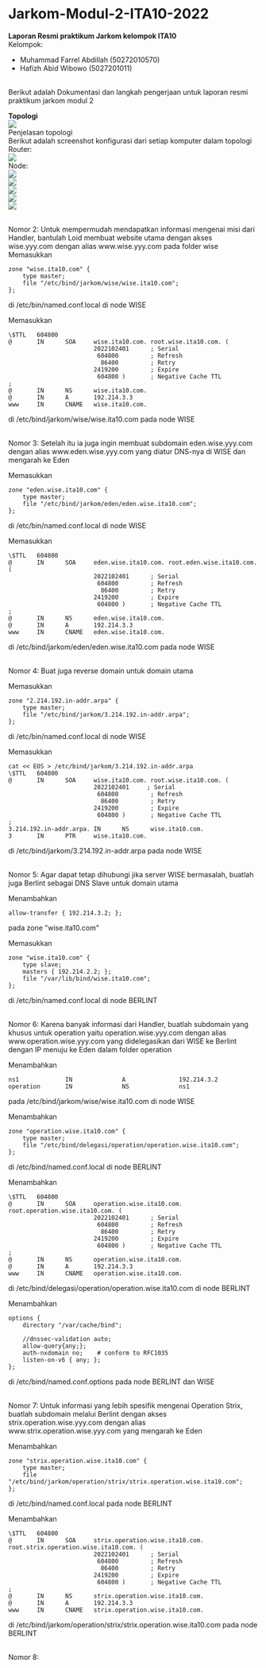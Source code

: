 # Jarkom-Modul-2-ITA10-2022
**Laporan Resmi praktikum Jarkom kelompok ITA10**
<br>
Kelompok:
- Muhammad Farrel Abdillah (50272010570)
- Hafizh Abid Wibowo (5027201011)
<br>
Berikut adalah Dokumentasi dan langkah pengerjaan untuk laporan resmi praktikum jarkom modul 2
<br>

**Topologi**
<br>
<img src="Screenshot/1.PNG">
<br>
 Penjelasan topologi
 <br>
 Berikut adalah screenshot konfigurasi dari setiap komputer dalam topologi
 <br>
 Router:
 <br>
 <img src="Screenshot/2.PNG">
 <br>
 Node:
 <br>
 <img src="Screenshot/3.PNG">
 <br>
 <img src="Screenshot/4.PNG">
 <br>
 <img src="Screenshot/5.PNG">
 <br>
 <img src="Screenshot/6.PNG">
 <br>
 <img src="Screenshot/7.PNG">

<br>
Nomor 2:
Untuk mempermudah mendapatkan informasi mengenai misi dari Handler, bantulah Loid membuat website utama dengan akses wise.yyy.com dengan alias www.wise.yyy.com pada folder wise 
<br>
Memasukkan

```
zone "wise.ita10.com" {
    type master;
    file "/etc/bind/jarkom/wise/wise.ita10.com";
};
```
di /etc/bin/named.conf.local di node WISE
 
Memasukkan 
```
\$TTL   604800
@       IN      SOA     wise.ita10.com. root.wise.ita10.com. (
                        2022102401      ; Serial
                         604800         ; Refresh
                          86400         ; Retry
                        2419200         ; Expire
                         604800 )       ; Negative Cache TTL
;
@       IN      NS      wise.ita10.com.
@       IN      A       192.214.3.3
www     IN      CNAME   wise.ita10.com.
```
di /etc/bind/jarkom/wise/wise.ita10.com pada node WISE

<br>
Nomor 3:
Setelah itu ia juga ingin membuat subdomain eden.wise.yyy.com dengan alias www.eden.wise.yyy.com yang diatur DNS-nya di WISE dan mengarah ke Eden 
<br>

Memasukkan 
```
zone "eden.wise.ita10.com" {
    type master;
    file "/etc/bind/jarkom/eden/eden.wise.ita10.com";
};
```
di /etc/bin/named.conf.local di node WISE

Memasukkan 
```
\$TTL   604800
@       IN      SOA     eden.wise.ita10.com. root.eden.wise.ita10.com. (
                        2022102401      ; Serial
                         604800         ; Refresh
                          86400         ; Retry
                        2419200         ; Expire
                         604800 )       ; Negative Cache TTL
;
@       IN      NS      eden.wise.ita10.com.
@       IN      A       192.214.3.3
www     IN      CNAME   eden.wise.ita10.com.
```
di /etc/bind/jarkom/eden/eden.wise.ita10.com pada node WISE

<br>
Nomor 4:
Buat juga reverse domain untuk domain utama
<br>

Memasukkan 
```
zone "2.214.192.in-addr.arpa" {
    type master;
    file "/etc/bind/jarkom/3.214.192.in-addr.arpa";
};
```
di /etc/bin/named.conf.local di node WISE

Memasukkan 
```
cat << EOS > /etc/bind/jarkom/3.214.192.in-addr.arpa
\$TTL   604800
@       IN      SOA     wise.ita10.com. root.wise.ita10.com. (
                        2022102401     ; Serial
                         604800         ; Refresh
                          86400         ; Retry
                        2419200         ; Expire
                         604800 )       ; Negative Cache TTL
;
3.214.192.in-addr.arpa. IN      NS      wise.ita10.com.
3       IN      PTR     wise.ita10.com.
```
di /etc/bind/jarkom/3.214.192.in-addr.arpa pada node WISE

<br>
Nomor 5:
Agar dapat tetap dihubungi jika server WISE bermasalah, buatlah juga Berlint sebagai DNS Slave untuk domain utama
<br>

Menambahkan 
```
allow-transfer { 192.214.3.2; };
```
pada zone "wise.ita10.com"


Memasukkan 
```
zone "wise.ita10.com" {
    type slave;
    masters { 192.214.2.2; };
    file "/var/lib/bind/wise.ita10.com"; 
};
```
di /etc/bin/named.conf.local di node BERLINT

<br>
Nomor 6:
Karena banyak informasi dari Handler, buatlah subdomain yang khusus untuk operation yaitu operation.wise.yyy.com dengan alias www.operation.wise.yyy.com yang didelegasikan dari WISE ke Berlint dengan IP menuju ke Eden dalam folder operation 
<br>

Menambahkan 
```
ns1             IN              A               192.214.3.2
operation       IN              NS              ns1
```
pada /etc/bind/jarkom/wise/wise.ita10.com di node WISE

Menambahkan 
```
zone "operation.wise.ita10.com" {
    type master;
    file "/etc/bind/delegasi/operation/operation.wise.ita10.com";
};
```
di /etc/bind/named.conf.local di node BERLINT

Menambahkan
```
\$TTL   604800
@       IN      SOA     operation.wise.ita10.com. root.operation.wise.ita10.com. (
                        2022102401      ; Serial
                         604800         ; Refresh
                          86400         ; Retry
                        2419200         ; Expire
                         604800 )       ; Negative Cache TTL
;
@       IN      NS      operation.wise.ita10.com.
@       IN      A       192.214.3.3
www     IN      CNAME   operation.wise.ita10.com.
```
di /etc/bind/delegasi/operation/operation.wise.ita10.com di node BERLINT

Menambahkan
```
options {
    directory "/var/cache/bind";

    //dnssec-validation auto;
    allow-query{any;};
    auth-nxdomain no;    # conform to RFC1035
    listen-on-v6 { any; };
};
```
di /etc/bind/named.conf.options pada node BERLINT dan WISE

<br> 
Nomor 7:
Untuk informasi yang lebih spesifik mengenai Operation Strix, buatlah subdomain melalui Berlint dengan akses strix.operation.wise.yyy.com dengan alias www.strix.operation.wise.yyy.com yang mengarah ke Eden 

Menambahkan
```
zone "strix.operation.wise.ita10.com" {
    type master;
    file "/etc/bind/jarkom/operation/strix/strix.operation.wise.ita10.com";
};
```
di /etc/bind/named.conf.local pada node BERLINT

Menambahkan
```
\$TTL   604800
@       IN      SOA     strix.operation.wise.ita10.com. root.strix.operation.wise.ita10.com. (
                        2022102401      ; Serial
                         604800         ; Refresh
                          86400         ; Retry
                        2419200         ; Expire
                         604800 )       ; Negative Cache TTL
;
@       IN      NS      strix.operation.wise.ita10.com.
@       IN      A       192.214.3.3
www     IN      CNAME   strix.operation.wise.ita10.com.
```
di /etc/bind/jarkom/operation/strix/strix.operation.wise.ita10.com pada node BERLINT

<br> 
Nomor 8:
